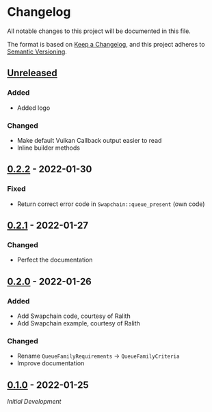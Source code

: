 # Changelog

All notable changes to this project will be documented in this file.

The format is based on [Keep a Changelog](https://keepachangelog.com/en/1.0.0/),
and this project adheres to [Semantic Versioning](https://semver.org/spec/v2.0.0.html).

## [Unreleased]

### Added

- Added logo

### Changed

- Make default Vulkan Callback output easier to read
- Inline builder methods

## [0.2.2] - 2022-01-30

### Fixed

- Return correct error code in `Swapchain::queue_present` (own code)

## [0.2.1] - 2022-01-27

### Changed

- Perfect the documentation

## [0.2.0] - 2022-01-26

### Added

- Add Swapchain code, courtesy of Ralith
- Add Swapchain example, courtesy of Ralith

### Changed

- Rename `QueueFamilyRequirements` -> `QueueFamilyCriteria`
- Improve documentation

## [0.1.0] - 2022-01-25

_Initial Development_

[Unreleased]: https://gitlab.com/Friz64/erupt-bootstrap/-/compare/v0.2.2...main
[0.2.2]: https://gitlab.com/Friz64/erupt-bootstrap/-/compare/v0.2.1...v0.2.2
[0.2.1]: https://gitlab.com/Friz64/erupt-bootstrap/-/compare/v0.2.0...v0.2.1
[0.2.0]: https://gitlab.com/Friz64/erupt-bootstrap/-/compare/v0.1.0...v0.2.0
[0.1.0]: https://gitlab.com/Friz64/erupt-bootstrap/-/tags/v0.1.0
